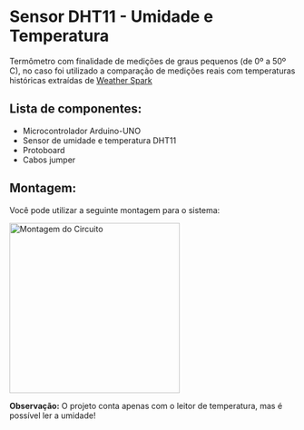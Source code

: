 # Sensor DHT11 - Umidade e Temperatura

Termômetro com finalidade de medições de graus pequenos (de 0º a 50º C), no caso foi utilizado a comparação de medições reais com temperaturas 
históricas extraídas de <a href="https://weatherspark.com/" target="_blank" rel="noopener noreferrer">Weather Spark</a>

## Lista de componentes:
- Microcontrolador Arduino-UNO
- Sensor de umidade e temperatura DHT11
- Protoboard
- Cabos jumper

## Montagem:
Você pode utilizar a seguinte montagem para o sistema: 

<img src="https://github.com/aryniceia/termometro-com-arduino/assets/72097407/50f07313-4742-4b4c-952b-5d15f0a426cd" alt="Montagem do Circuito" width="300"/>





**Observação:** O projeto conta apenas com o leitor de temperatura, mas é possível ler a umidade!
